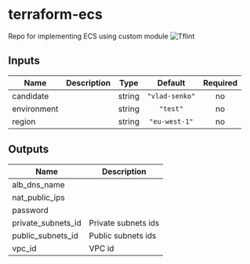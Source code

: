# terraform-ecs
Repo for implementing ECS using custom module
![Tflint](https://github.com/sum41k/terraform-ecs/workflows/Tflint/badge.svg?branch=master)
<!-- BEGINNING OF PRE-COMMIT-TERRAFORM DOCS HOOK -->
## Inputs

| Name | Description | Type | Default | Required |
|------|-------------|:----:|:-----:|:-----:|
| candidate |  | string | `"vlad-senko"` | no |
| environment |  | string | `"test"` | no |
| region |  | string | `"eu-west-1"` | no |

## Outputs

| Name | Description |
|------|-------------|
| alb\_dns\_name |  |
| nat\_public\_ips |  |
| password |  |
| private\_subnets\_id | Private subnets ids |
| public\_subnets\_id | Public subnets ids |
| vpc\_id | VPC id |

<!-- END OF PRE-COMMIT-TERRAFORM DOCS HOOK -->
